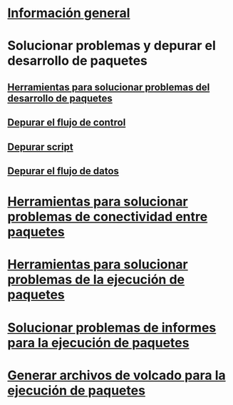 # [Información general](troubleshoot-integration-services-ssis-packages.md)

# Solucionar problemas y depurar el desarrollo de paquetes
## [Herramientas para solucionar problemas del desarrollo de paquetes](troubleshooting-tools-for-package-development.md)
## [Depurar el flujo de control](debugging-control-flow.md)
## [Depurar script](debugging-script.md)
## [Depurar el flujo de datos](debugging-data-flow.md)

# [Herramientas para solucionar problemas de conectividad entre paquetes](troubleshooting-tools-for-package-connectivity.md)
# [Herramientas para solucionar problemas de la ejecución de paquetes](troubleshooting-tools-for-package-execution.md)
# [Solucionar problemas de informes para la ejecución de paquetes](troubleshooting-reports-for-package-execution.md)

# [Generar archivos de volcado para la ejecución de paquetes](generating-dump-files-for-package-execution.md)
